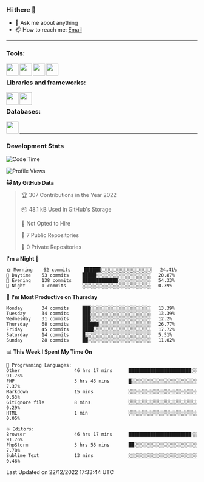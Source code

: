 ### Hi there 👋

<!-- - 🔭 I’m currently working on [huyviet] -->
- 💬 Ask me about anything
- 📫 How to reach me: [Email]
<!-- - ⚡ Fun fact: abc -->

---

### Tools:
<img align='left' height="32" width="32" src="https://cdn.jsdelivr.net/npm/simple-icons@4.8.0/icons/phpstorm.svg" />
<img align='left' height="32" width="32" src="https://cdn.jsdelivr.net/npm/simple-icons@4.8.0/icons/sublimetext.svg" />
<img align='left' height="32" width="32" src="https://cdn.jsdelivr.net/npm/simple-icons@4.8.0/icons/laragon.svg" />
<img align='left' height="32" width="32" src="https://cdn.jsdelivr.net/npm/simple-icons@4.8.0/icons/xampp.svg" />
<br>

### Libraries and frameworks:
<img align='left' height="32" width="32" src="https://cdn.jsdelivr.net/npm/simple-icons@4.8.0/icons/laravel.svg" />
<img align='left' height="32" width="32" src="https://cdn.jsdelivr.net/npm/simple-icons@4.8.0/icons/jquery.svg" />
<br>

### Databases:
<img align='left' height="32" width="32" src="https://cdn.jsdelivr.net/npm/simple-icons@4.8.0/icons/mysql.svg" />
<br>

---
### Development Stats
<!--START_SECTION:waka-->
![Code Time](http://img.shields.io/badge/Code%20Time-573%20hrs%2022%20mins-blue)

![Profile Views](http://img.shields.io/badge/Profile%20Views-0-blue)

**🐱 My GitHub Data** 

> 🏆 307 Contributions in the Year 2022
 > 
> 📦 48.1 kB Used in GitHub's Storage 
 > 
> 🚫 Not Opted to Hire
 > 
> 📜 7 Public Repositories 
 > 
> 🔑 0 Private Repositories  
 > 
**I'm a Night 🦉** 

```text
🌞 Morning    62 commits     ██████░░░░░░░░░░░░░░░░░░░   24.41% 
🌆 Daytime    53 commits     █████░░░░░░░░░░░░░░░░░░░░   20.87% 
🌃 Evening    138 commits    █████████████░░░░░░░░░░░░   54.33% 
🌙 Night      1 commits      ░░░░░░░░░░░░░░░░░░░░░░░░░   0.39%

```
📅 **I'm Most Productive on Thursday** 

```text
Monday       34 commits     ███░░░░░░░░░░░░░░░░░░░░░░   13.39% 
Tuesday      34 commits     ███░░░░░░░░░░░░░░░░░░░░░░   13.39% 
Wednesday    31 commits     ███░░░░░░░░░░░░░░░░░░░░░░   12.2% 
Thursday     68 commits     ██████░░░░░░░░░░░░░░░░░░░   26.77% 
Friday       45 commits     ████░░░░░░░░░░░░░░░░░░░░░   17.72% 
Saturday     14 commits     █░░░░░░░░░░░░░░░░░░░░░░░░   5.51% 
Sunday       28 commits     ██░░░░░░░░░░░░░░░░░░░░░░░   11.02%

```


📊 **This Week I Spent My Time On** 

```text
💬 Programming Languages: 
Other                    46 hrs 17 mins      ███████████████████████░░   91.76% 
PHP                      3 hrs 43 mins       █░░░░░░░░░░░░░░░░░░░░░░░░   7.37% 
Markdown                 15 mins             ░░░░░░░░░░░░░░░░░░░░░░░░░   0.53% 
GitIgnore file           8 mins              ░░░░░░░░░░░░░░░░░░░░░░░░░   0.29% 
HTML                     1 min               ░░░░░░░░░░░░░░░░░░░░░░░░░   0.05%

🔥 Editors: 
Browser                  46 hrs 17 mins      ███████████████████████░░   91.76% 
PhpStorm                 3 hrs 55 mins       ██░░░░░░░░░░░░░░░░░░░░░░░   7.78% 
Sublime Text             13 mins             ░░░░░░░░░░░░░░░░░░░░░░░░░   0.46%

```


 Last Updated on 22/12/2022 17:33:44 UTC
<!--END_SECTION:waka-->

[huyviet]: https://huyviet.vn/
[EMAIl]: https://mail.google.com/mail/u/0/?fs=1&tf=cm&source=mailto&to=huynguyenviet0110@gmail.com
